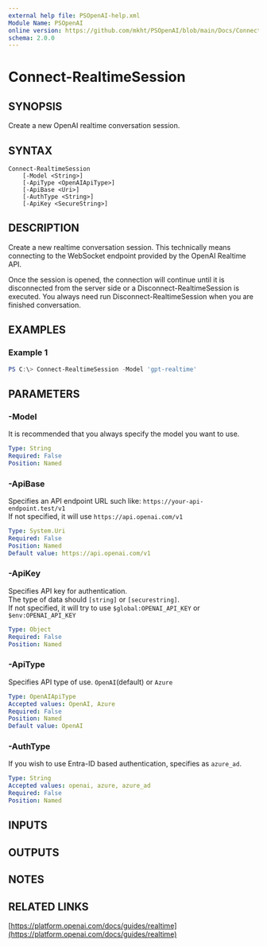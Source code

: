 ```yaml
---
external help file: PSOpenAI-help.xml
Module Name: PSOpenAI
online version: https://github.com/mkht/PSOpenAI/blob/main/Docs/Connect-RealtimeSession.md
schema: 2.0.0
---
```


# Connect-RealtimeSession

## SYNOPSIS
Create a new OpenAI realtime conversation session.

## SYNTAX

```
Connect-RealtimeSession
    [-Model <String>]
    [-ApiType <OpenAIApiType>]
    [-ApiBase <Uri>]
    [-AuthType <String>]
    [-ApiKey <SecureString>]
```

## DESCRIPTION
Create a new realtime conversation session. This technically means connecting to the WebSocket endpoint provided by the OpenAI Realtime API.

Once the session is opened, the connection will continue until it is disconnected from the server side or a Disconnect-RealtimeSession is executed. You always need run Disconnect-RealtimeSession when you are finished conversation.

## EXAMPLES

### Example 1
```powershell
PS C:\> Connect-RealtimeSession -Model 'gpt-realtime'
```

## PARAMETERS
### -Model
It is recommended that you always specify the model you want to use.

```yaml
Type: String
Required: False
Position: Named
```

### -ApiBase
Specifies an API endpoint URL such like: `https://your-api-endpoint.test/v1`  
If not specified, it will use `https://api.openai.com/v1`

```yaml
Type: System.Uri
Required: False
Position: Named
Default value: https://api.openai.com/v1
```

### -ApiKey
Specifies API key for authentication.  
The type of data should `[string]` or `[securestring]`.  
If not specified, it will try to use `$global:OPENAI_API_KEY` or `$env:OPENAI_API_KEY`

```yaml
Type: Object
Required: False
Position: Named
```

### -ApiType
Specifies API type of use. `OpenAI`(default) or `Azure`

```yaml
Type: OpenAIApiType
Accepted values: OpenAI, Azure
Required: False
Position: Named
Default value: OpenAI
```

### -AuthType
If you wish to use Entra-ID based authentication, specifies as `azure_ad`.

```yaml
Type: String
Accepted values: openai, azure, azure_ad
Required: False
Position: Named
```

## INPUTS

## OUTPUTS

## NOTES

## RELATED LINKS

[https://platform.openai.com/docs/guides/realtime](https://platform.openai.com/docs/guides/realtime)
